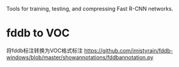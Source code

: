 Tools for training, testing, and compressing Fast R-CNN networks.

# fddb to VOC 
将fddb标注转换为VOC格式标注 https://github.com/imistyrain/fddb-windows/blob/master/showannotations/fddbannotation.py
